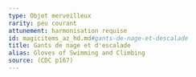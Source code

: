 ```yaml
---
type: Objet merveilleux
rarity: peu courant
attunement: harmonisation requise
id: magicitems_az_hd.md#gants-de-nage-et-descalade
title: Gants de nage et d'escalade
alias: Gloves of Swimming and Climbing
source: (CDC p167)
---
```


